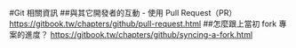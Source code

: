 ﻿#Git 相關資訊
##與其它開發者的互動 - 使用 Pull Request（PR）
https://gitbook.tw/chapters/github/pull-request.html
##怎麼跟上當初 fork 專案的進度？
https://gitbook.tw/chapters/github/syncing-a-fork.html